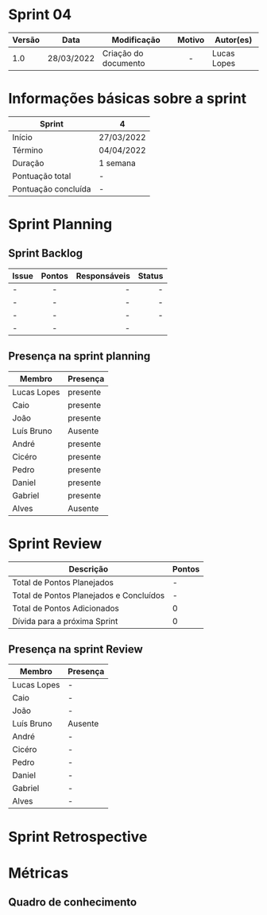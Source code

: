# Sprint 04

| Versão | Data       | Modificação                    | Motivo | Autor(es) |
| ------ | ---------- | ------------------------------ | :----: | ----- |
| 1.0    | 28/03/2022 | Criação do documento  | - | Lucas Lopes |


# Informações básicas sobre a sprint


| Sprint   | 4
--------- | ------
Início | 27/03/2022
Término | 04/04/2022
Duração | 1 semana
Pontuação total | -
Pontuação concluída | -


# Sprint Planning 

## Sprint Backlog

Issue |  Pontos | Responsáveis | Status |
:--------- | :------: |  -------: | -------:
 - | - | -| -
-  | -  | - | - |
- | - | - | - |
-  | - | - |

## Presença na sprint planning

| Membro   | Presença
--------- | ------
Lucas Lopes | presente
Caio  | presente
João | presente
Luís Bruno | Ausente
André | presente
Cicéro | presente 
Pedro | presente 
Daniel | presente 
Gabriel | presente 
Alves | Ausente 


# Sprint Review

| Descrição   | Pontos
--------- | ------
Total de Pontos Planejados | -
Total de Pontos Planejados e Concluídos	 | -
Total de Pontos Adicionados | 0
Dívida para a próxima Sprint | 0



## Presença na sprint Review

| Membro   | Presença
--------- | ------
Lucas Lopes | -
Caio  | -
João | -
Luís Bruno | Ausente
André | -
Cicéro | - 
Pedro | - 
Daniel | - 
Gabriel | - 
Alves | - 


# Sprint Retrospective



# Métricas

## Quadro de conhecimento




